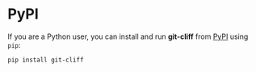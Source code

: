 # PyPI

If you are a Python user, you can install and run **git-cliff** from [PyPI](https://pypi.org/project/git-cliff/) using `pip`: 

```bash
pip install git-cliff
```
